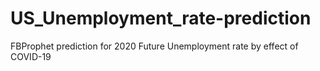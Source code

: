 # US_Unemployment_rate-prediction
FBProphet prediction for 2020 Future Unemployment rate by effect of COVID-19
